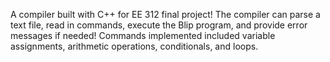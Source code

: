 A compiler built with C++ for EE 312 final project! The compiler can parse a text file, read in commands, execute the Blip program, and provide error messages if needed! Commands implemented included variable assignments, arithmetic operations, conditionals, and loops.
 
